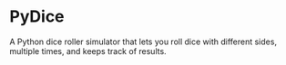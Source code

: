 # PyDice
A Python dice roller simulator that lets you roll dice with different sides, multiple times, and keeps track of results.
